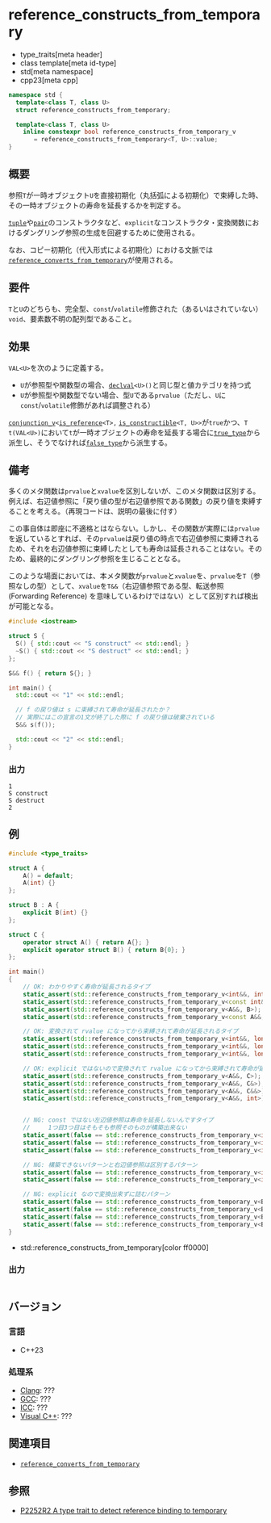 # reference_constructs_from_temporary
* type_traits[meta header]
* class template[meta id-type]
* std[meta namespace]
* cpp23[meta cpp]

```cpp
namespace std {
  template<class T, class U>
  struct reference_constructs_from_temporary;

  template<class T, class U>
    inline constexpr bool reference_constructs_from_temporary_v
       = reference_constructs_from_temporary<T, U>::value;
}
```

## 概要
参照`T`が一時オブジェクト`U`を直接初期化（丸括弧による初期化）で束縛した時、その一時オブジェクトの寿命を延長するかを判定する。

[`tuple`](/reference/tuple/tuple.md)や[`pair`](/reference/utility/pair.md)のコンストラクタなど、`explicit`なコンストラクタ・変換関数におけるダングリング参照の生成を回避するために使用される。

なお、コピー初期化（代入形式による初期化）における文脈では[`reference_converts_from_temporary`](reference_converts_from_temporary.md)が使用される。


## 要件
`T`と`U`のどちらも、完全型、`const`/`volatile`修飾された（あるいはされていない）`void`、要素数不明の配列型であること。


## 効果
`VAL<U>`を次のように定義する。

- `U`が参照型や関数型の場合、[`declval`](/reference/utility/declval.md)`<U>()`と同じ型と値カテゴリを持つ式
- `U`が参照型や関数型でない場合、型`U`である`prvalue`（ただし、`U`に`const`/`volatile`修飾があれば調整される）

[`conjunction_v`](conjunction.md)`<`[`is_reference`](is_reference.md)`<T>,` [`is_constructible`](is_constructible.md)`<T, U>>`が`true`かつ、`T t(VAL<U>)`において`t`が一時オブジェクトの寿命を延長する場合に[`true_type`](true_type.md)から派生し、そうでなければ[`false_type`](false_type.md)から派生する。


## 備考
多くのメタ関数は`prvalue`と`xvalue`を区別しないが、このメタ関数は区別する。例えば、右辺値参照に「戻り値の型が右辺値参照である関数」の戻り値を束縛することを考える。（再現コードは、説明の最後に付す）

この事自体は即座に不適格とはならない。しかし、その関数が実際には`prvalue`を返しているとすれば、その`prvalue`は戻り値の時点で右辺値参照に束縛されるため、それを右辺値参照に束縛したとしても寿命は延長されることはない。そのため、最終的にダングリング参照を生じることとなる。

このような場面においては、本メタ関数が`prvalue`と`xvalue`を、`prvalue`を`T`（参照なしの型）として、`xvalue`を`T&&`（右辺値参照である型、転送参照(Forwarding Reference) を意味しているわけではない）として区別すれば検出が可能となる。

```cpp example
#include <iostream>

struct S {
  S() { std::cout << "S construct" << std::endl; }
  ~S() { std::cout << "S destruct" << std::endl; }
};

S&& f() { return S{}; }

int main() {
  std::cout << "1" << std::endl;

  // f の戻り値は s に束縛されて寿命が延長されたか？
  // 実際にはこの宣言の1文が終了した際に f の戻り値は破棄されている
  S&& s(f());

  std::cout << "2" << std::endl;
}

```

### 出力
```
1
S construct
S destruct
2

```

## 例
```cpp example
#include <type_traits>

struct A {
	A() = default;
	A(int) {}
};

struct B : A {
	explicit B(int) {}
};

struct C {
	operator struct A() { return A{}; }
	explicit operator struct B() { return B{0}; }
};

int main()
{
	// OK: わかりやすく寿命が延長されるタイプ
	static_assert(std::reference_constructs_from_temporary_v<int&&, int>);
	static_assert(std::reference_constructs_from_temporary_v<const int&, int>);
	static_assert(std::reference_constructs_from_temporary_v<A&&, B>);
	static_assert(std::reference_constructs_from_temporary_v<const A&&, B>);

	// OK: 変換されて rvalue になってから束縛されて寿命が延長されるタイプ
	static_assert(std::reference_constructs_from_temporary_v<int&&, long>);
	static_assert(std::reference_constructs_from_temporary_v<int&&, long&>);
	static_assert(std::reference_constructs_from_temporary_v<int&&, long&&>);

	// OK: explicit ではないので変換されて rvalue になってから束縛されて寿命が延長されるタイプ
	static_assert(std::reference_constructs_from_temporary_v<A&&, C>);
	static_assert(std::reference_constructs_from_temporary_v<A&&, C&>);
	static_assert(std::reference_constructs_from_temporary_v<A&&, C&&>);
	static_assert(std::reference_constructs_from_temporary_v<A&&, int>);


	// NG: const ではない左辺値参照は寿命を延長しないんですタイプ
	//     1つ目3つ目はそもそも参照そのものが構築出来ない
	static_assert(false == std::reference_constructs_from_temporary_v<int&, int>);
	static_assert(false == std::reference_constructs_from_temporary_v<int&, int&>);
	static_assert(false == std::reference_constructs_from_temporary_v<int&, int&&>);

	// NG: 構築できないパターンと右辺値参照は区別するパターン
	static_assert(false == std::reference_constructs_from_temporary_v<int&&, int&>);
	static_assert(false == std::reference_constructs_from_temporary_v<int&&, int&&>);

	// NG: explicit なので変換出来ずに詰むパターン
	static_assert(false == std::reference_constructs_from_temporary_v<B&&, C>);
	static_assert(false == std::reference_constructs_from_temporary_v<B&&, C&>);
	static_assert(false == std::reference_constructs_from_temporary_v<B&&, C&&>);
	static_assert(false == std::reference_constructs_from_temporary_v<B&&, int>);
}

```
* std::reference_constructs_from_temporary[color ff0000]


### 出力
```
```

## バージョン
### 言語
- C++23

### 処理系
- [Clang](/implementation.md#clang): ???
- [GCC](/implementation.md#gcc): ???
- [ICC](/implementation.md#icc): ???
- [Visual C++](/implementation.md#visual_cpp): ???


## 関連項目
- [`reference_converts_from_temporary`](reference_converts_from_temporary.md)


## 参照
- [P2252R2 A type trait to detect reference binding to temporary](https://www.open-std.org/jtc1/sc22/wg21/docs/papers/2021/p2255r2.html)
